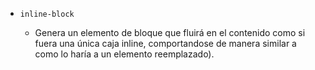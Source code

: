 
- ```inline-block```

    - Genera un elemento de bloque que fluirá en el contenido como si fuera una única caja inline, comportandose de manera similar a como lo haría a un elemento reemplazado).
